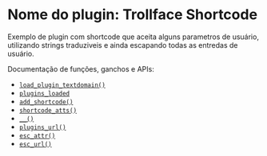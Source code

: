 # Nome do plugin: Trollface Shortcode

Exemplo de plugin com shortcode que aceita alguns parametros de usuário, utilizando strings traduziveis e ainda escapando todas as entredas de usuário.

Documentação de funções, ganchos e APIs:

- [`load_plugin_textdomain()`](https://developer.wordpress.org/reference/functions/load_plugin_textdomain/)
- [`plugins_loaded`](https://developer.wordpress.org/reference/hooks/plugins_loaded/)
- [`add_shortcode()`](https://developer.wordpress.org/reference/functions/add_shortcode/)
- [`shortcode_atts()`](https://developer.wordpress.org/reference/functions/shortcode_atts/)
- [`__()`](https://developer.wordpress.org/reference/functions/__/)
- [`plugins_url()`](https://developer.wordpress.org/reference/functions/plugins_url/)
- [`esc_attr()`](https://developer.wordpress.org/reference/functions/esc_attr/)
- [`esc_url()`](https://developer.wordpress.org/reference/functions/esc_url/)
